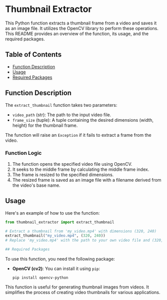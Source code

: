 # Thumbnail Extractor

This Python function extracts a thumbnail frame from a video and saves it as an image file. It utilizes the OpenCV library to perform these operations. This README provides an overview of the function, its usage, and the required packages.

## Table of Contents
- [Function Description](#function-description)
- [Usage](#usage)
- [Required Packages](#required-packages)

## Function Description

The `extract_thumbnail` function takes two parameters:

- `video_path` (str): The path to the input video file.
- `frame_size` (tuple): A tuple containing the desired dimensions (width, height) for the thumbnail frame.

The function will raise an `Exception` if it fails to extract a frame from the video.

### Function Logic

1. The function opens the specified video file using OpenCV.
2. It seeks to the middle frame by calculating the middle frame index.
3. The frame is resized to the specified dimensions.
4. The resized frame is saved as an image file with a filename derived from the video's base name.

## Usage

Here's an example of how to use the function:

```python
from thumbnail_extractor import extract_thumbnail

# Extract a thumbnail from 'my_video.mp4' with dimensions (320, 240)
extract_thumbnail("my_video.mp4", (320, 240))
# Replace 'my_video.mp4' with the path to your own video file and (320, 240) with your desired thumbnail dimensions.

## Required Packages
```
To use this function, you need the following package:

- **OpenCV (cv2)**: You can install it using `pip`:

    ```shell
    pip install opencv-python
    ```

This function is useful for generating thumbnail images from videos. It simplifies the process of creating video thumbnails for various applications.
